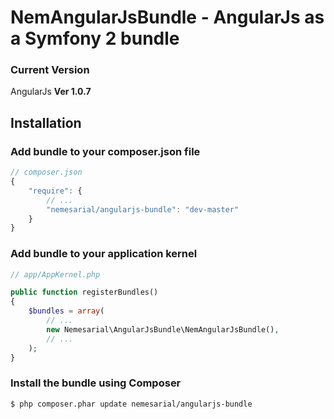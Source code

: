 NemAngularJsBundle - AngularJs as a Symfony 2 bundle
====================================================

### Current Version

AngularJs **Ver 1.0.7**

## Installation

### Add bundle to your composer.json file

``` js
// composer.json
{
    "require": {
        // ...
        "nemesarial/angularjs-bundle": "dev-master"
    }
}
```

### Add bundle to your application kernel
``` php
// app/AppKernel.php

public function registerBundles()
{
    $bundles = array(
        // ...
        new Nemesarial\AngularJsBundle\NemAngularJsBundle(),
        // ...
    );
}
```

### Install the bundle using Composer
``` bash
$ php composer.phar update nemesarial/angularjs-bundle
```